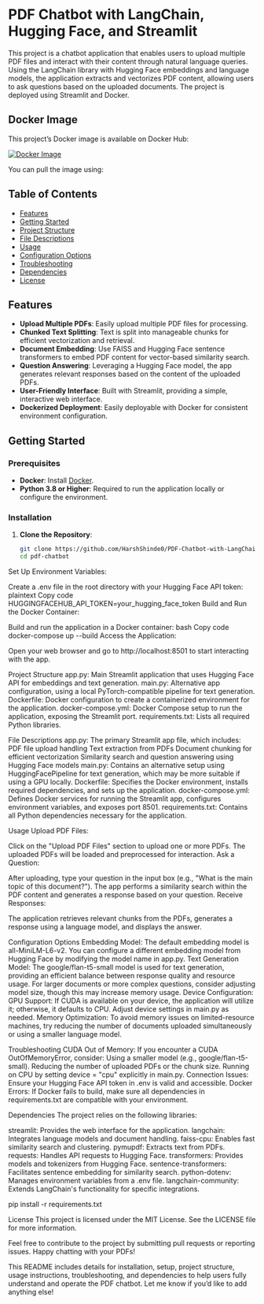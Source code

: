 # PDF Chatbot with LangChain, Hugging Face, and Streamlit

This project is a chatbot application that enables users to upload multiple PDF files and interact with their content through natural language queries. Using the LangChain library with Hugging Face embeddings and language models, the application extracts and vectorizes PDF content, allowing users to ask questions based on the uploaded documents. The project is deployed using Streamlit and Docker.

## Docker Image

This project’s Docker image is available on Docker Hub:

[![Docker Image](https://img.shields.io/badge/DockerHub-Image-blue?logo=docker&style=flat)](https://hub.docker.com/r/harshshinde/pdf-chat-app)

You can pull the image using:


## Table of Contents

- [Features](#features)
- [Getting Started](#getting-started)
- [Project Structure](#project-structure)
- [File Descriptions](#file-descriptions)
- [Usage](#usage)
- [Configuration Options](#configuration-options)
- [Troubleshooting](#troubleshooting)
- [Dependencies](#dependencies)
- [License](#license)

## Features

- **Upload Multiple PDFs**: Easily upload multiple PDF files for processing.
- **Chunked Text Splitting**: Text is split into manageable chunks for efficient vectorization and retrieval.
- **Document Embedding**: Use FAISS and Hugging Face sentence transformers to embed PDF content for vector-based similarity search.
- **Question Answering**: Leveraging a Hugging Face model, the app generates relevant responses based on the content of the uploaded PDFs.
- **User-Friendly Interface**: Built with Streamlit, providing a simple, interactive web interface.
- **Dockerized Deployment**: Easily deployable with Docker for consistent environment configuration.

## Getting Started

### Prerequisites

- **Docker**: Install [Docker](https://docs.docker.com/get-docker/).
- **Python 3.8 or Higher**: Required to run the application locally or configure the environment.

### Installation

1. **Clone the Repository**:
   ```bash
   git clone https://github.com/HarshShinde0/PDF-Chatbot-with-LangChain-and-Streamlit.git
   cd pdf-chatbot

Set Up Environment Variables:

Create a .env file in the root directory with your Hugging Face API token:
plaintext
Copy code
HUGGINGFACEHUB_API_TOKEN=your_hugging_face_token
Build and Run the Docker Container:

Build and run the application in a Docker container:
bash
Copy code
docker-compose up --build
Access the Application:

Open your web browser and go to http://localhost:8501 to start interacting with the app.

Project Structure
app.py: Main Streamlit application that uses Hugging Face API for embeddings and text generation.
main.py: Alternative app configuration, using a local PyTorch-compatible pipeline for text generation.
Dockerfile: Docker configuration to create a containerized environment for the application.
docker-compose.yml: Docker Compose setup to run the application, exposing the Streamlit port.
requirements.txt: Lists all required Python libraries.

File Descriptions
app.py: The primary Streamlit app file, which includes:
PDF file upload handling
Text extraction from PDFs
Document chunking for efficient vectorization
Similarity search and question answering using Hugging Face models
main.py: Contains an alternative setup using HuggingFacePipeline for text generation, which may be more suitable if using a GPU locally.
Dockerfile: Specifies the Docker environment, installs required dependencies, and sets up the application.
docker-compose.yml: Defines Docker services for running the Streamlit app, configures environment variables, and exposes port 8501.
requirements.txt: Contains all Python dependencies necessary for the application.


Usage
Upload PDF Files:

Click on the "Upload PDF Files" section to upload one or more PDFs.
The uploaded PDFs will be loaded and preprocessed for interaction.
Ask a Question:

After uploading, type your question in the input box (e.g., "What is the main topic of this document?").
The app performs a similarity search within the PDF content and generates a response based on your question.
Receive Responses:

The application retrieves relevant chunks from the PDFs, generates a response using a language model, and displays the answer.

Configuration Options
Embedding Model: The default embedding model is all-MiniLM-L6-v2. You can configure a different embedding model from Hugging Face by modifying the model name in app.py.
Text Generation Model: The google/flan-t5-small model is used for text generation, providing an efficient balance between response quality and resource usage. For larger documents or more complex questions, consider adjusting model size, though this may increase memory usage.
Device Configuration:
GPU Support: If CUDA is available on your device, the application will utilize it; otherwise, it defaults to CPU. Adjust device settings in main.py as needed.
Memory Optimization: To avoid memory issues on limited-resource machines, try reducing the number of documents uploaded simultaneously or using a smaller language model.


Troubleshooting
CUDA Out of Memory: If you encounter a CUDA OutOfMemoryError, consider:
Using a smaller model (e.g., google/flan-t5-small).
Reducing the number of uploaded PDFs or the chunk size.
Running on CPU by setting device = "cpu" explicitly in main.py.
Connection Issues: Ensure your Hugging Face API token in .env is valid and accessible.
Docker Errors: If Docker fails to build, make sure all dependencies in requirements.txt are compatible with your environment.

Dependencies
The project relies on the following libraries:

streamlit: Provides the web interface for the application.
langchain: Integrates language models and document handling.
faiss-cpu: Enables fast similarity search and clustering.
pymupdf: Extracts text from PDFs.
requests: Handles API requests to Hugging Face.
transformers: Provides models and tokenizers from Hugging Face.
sentence-transformers: Facilitates sentence embedding for similarity search.
python-dotenv: Manages environment variables from a .env file.
langchain-community: Extends LangChain's functionality for specific integrations.


pip install -r requirements.txt

License
This project is licensed under the MIT License. See the LICENSE file for more information.

Feel free to contribute to the project by submitting pull requests or reporting issues. Happy chatting with your PDFs!

This README includes details for installation, setup, project structure, usage instructions, troubleshooting, and dependencies to help users fully understand and operate the PDF chatbot. Let me know if you’d like to add anything else!
